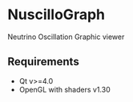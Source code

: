 NuscilloGraph
=============

Neutrino Oscillation Graphic viewer

Requirements
-------------

- Qt v>=4.0
- OpenGL with shaders v1.30
